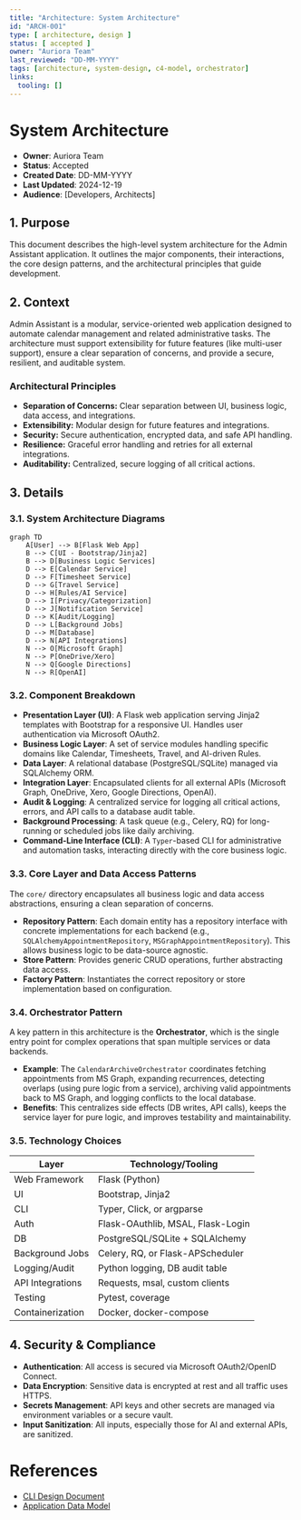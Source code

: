 ```yaml
---
title: "Architecture: System Architecture"
id: "ARCH-001"
type: [ architecture, design ]
status: [ accepted ]
owner: "Auriora Team"
last_reviewed: "DD-MM-YYYY"
tags: [architecture, system-design, c4-model, orchestrator]
links:
  tooling: []
---
```


# System Architecture

- **Owner**: Auriora Team
- **Status**: Accepted
- **Created Date**: DD-MM-YYYY
- **Last Updated**: 2024-12-19
- **Audience**: [Developers, Architects]

## 1. Purpose

This document describes the high-level system architecture for the Admin Assistant application. It outlines the major components, their interactions, the core design patterns, and the architectural principles that guide development.

## 2. Context

Admin Assistant is a modular, service-oriented web application designed to automate calendar management and related administrative tasks. The architecture must support extensibility for future features (like multi-user support), ensure a clear separation of concerns, and provide a secure, resilient, and auditable system.

### Architectural Principles
- **Separation of Concerns:** Clear separation between UI, business logic, data access, and integrations.
- **Extensibility:** Modular design for future features and integrations.
- **Security:** Secure authentication, encrypted data, and safe API handling.
- **Resilience:** Graceful error handling and retries for all external integrations.
- **Auditability:** Centralized, secure logging of all critical actions.

## 3. Details

### 3.1. System Architecture Diagrams

```mermaid
graph TD
    A[User] --> B[Flask Web App]
    B --> C[UI - Bootstrap/Jinja2]
    B --> D[Business Logic Services]
    D --> E[Calendar Service]
    D --> F[Timesheet Service]
    D --> G[Travel Service]
    D --> H[Rules/AI Service]
    D --> I[Privacy/Categorization]
    D --> J[Notification Service]
    D --> K[Audit/Logging]
    D --> L[Background Jobs]
    D --> M[Database]
    D --> N[API Integrations]
    N --> O[Microsoft Graph]
    N --> P[OneDrive/Xero]
    N --> Q[Google Directions]
    N --> R[OpenAI]
```

### 3.2. Component Breakdown

- **Presentation Layer (UI)**: A Flask web application serving Jinja2 templates with Bootstrap for a responsive UI. Handles user authentication via Microsoft OAuth2.
- **Business Logic Layer**: A set of service modules handling specific domains like Calendar, Timesheets, Travel, and AI-driven Rules.
- **Data Layer**: A relational database (PostgreSQL/SQLite) managed via SQLAlchemy ORM.
- **Integration Layer**: Encapsulated clients for all external APIs (Microsoft Graph, OneDrive, Xero, Google Directions, OpenAI).
- **Audit & Logging**: A centralized service for logging all critical actions, errors, and API calls to a database audit table.
- **Background Processing**: A task queue (e.g., Celery, RQ) for long-running or scheduled jobs like daily archiving.
- **Command-Line Interface (CLI)**: A `Typer`-based CLI for administrative and automation tasks, interacting directly with the core business logic.

### 3.3. Core Layer and Data Access Patterns

The `core/` directory encapsulates all business logic and data access abstractions, ensuring a clean separation of concerns.

- **Repository Pattern**: Each domain entity has a repository interface with concrete implementations for each backend (e.g., `SQLAlchemyAppointmentRepository`, `MSGraphAppointmentRepository`). This allows business logic to be data-source agnostic.
- **Store Pattern**: Provides generic CRUD operations, further abstracting data access.
- **Factory Pattern**: Instantiates the correct repository or store implementation based on configuration.

### 3.4. Orchestrator Pattern

A key pattern in this architecture is the **Orchestrator**, which is the single entry point for complex operations that span multiple services or data backends.

- **Example**: The `CalendarArchiveOrchestrator` coordinates fetching appointments from MS Graph, expanding recurrences, detecting overlaps (using pure logic from a service), archiving valid appointments back to MS Graph, and logging conflicts to the local database.
- **Benefits**: This centralizes side effects (DB writes, API calls), keeps the service layer for pure logic, and improves testability and maintainability.

### 3.5. Technology Choices

| Layer | Technology/Tooling |
|---|---|
| Web Framework | Flask (Python) |
| UI | Bootstrap, Jinja2 |
| CLI | Typer, Click, or argparse |
| Auth | Flask-OAuthlib, MSAL, Flask-Login |
| DB | PostgreSQL/SQLite + SQLAlchemy |
| Background Jobs | Celery, RQ, or Flask-APScheduler |
| Logging/Audit | Python logging, DB audit table |
| API Integrations | Requests, msal, custom clients |
| Testing | Pytest, coverage |
| Containerization | Docker, docker-compose |

## 4. Security & Compliance

- **Authentication**: All access is secured via Microsoft OAuth2/OpenID Connect.
- **Data Encryption**: Sensitive data is encrypted at rest and all traffic uses HTTPS.
- **Secrets Management**: API keys and other secrets are managed via environment variables or a secure vault.
- **Input Sanitization**: All inputs, especially those for AI and external APIs, are sanitized.

# References

- [CLI Design Document](./HLD-CLI-001-Command-Structure.md)
- [Application Data Model](./DATA-001-Application-Data-Model.md)